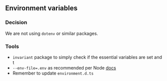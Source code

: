 ## Environment variables

### Decision
We are not using `dotenv` or similar packages.

### Tools
- `invariant` package to simply check if the essential variables are set and t
- `--env-file=.env` as recommended per Node [docs ](https://nodejs.org/en/learn/command-line/how-to-read-environment-variables-from-nodejs)
- Remember to update `environment.d.ts`